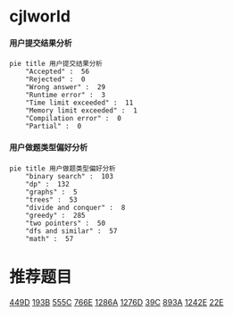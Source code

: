 # cjlworld

<!-- tabs:start -->



#### **用户提交结果分析**

```mermaid
pie title 用户提交结果分析
    "Accepted" :  56
    "Rejected" :  0
    "Wrong answer" :  29
    "Runtime error" :  3
    "Time limit exceeded" :  11
    "Memory limit exceeded" :  1
    "Compilation error" :  0
    "Partial" :  0
```

#### **用户做题类型偏好分析**

```mermaid
pie title 用户做题类型偏好分析
    "binary search" :  103
    "dp" :  132
    "graphs" :  5
    "trees" :  53
    "divide and conquer" :  8
    "greedy" :  285
    "two pointers" :  50
    "dfs and similar" :  57
    "math" :  57
```



<!-- tabs:end -->
# 推荐题目
[449D](https://codeforces.com/contest/449/problem/D)
[193B](https://codeforces.com/contest/193/problem/B)
[555C](https://codeforces.com/contest/555/problem/C)
[766E](https://codeforces.com/contest/766/problem/E)
[1286A](https://codeforces.com/contest/1286/problem/A)
[1276D](https://codeforces.com/contest/1276/problem/D)
[39C](https://codeforces.com/contest/39/problem/C)
[893A](https://codeforces.com/contest/893/problem/A)
[1242E](https://codeforces.com/contest/1242/problem/E)
[22E](https://codeforces.com/contest/22/problem/E)
